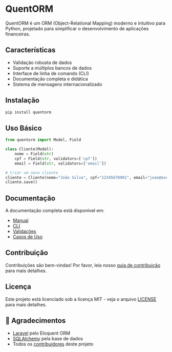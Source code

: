 # QuentORM

QuentORM é um ORM (Object-Relational Mapping) moderno e intuitivo para Python, projetado para simplificar o desenvolvimento de aplicações financeiras.

## Características

- Validação robusta de dados
- Suporte a múltiplos bancos de dados
- Interface de linha de comando (CLI)
- Documentação completa e didática
- Sistema de mensagens internacionalizado

## Instalação

```bash
pip install quentorm
```

## Uso Básico

```python
from quentorm import Model, Field

class Cliente(Model):
    nome = Field(str)
    cpf = Field(str, validators=['cpf'])
    email = Field(str, validators=['email'])

# Criar um novo cliente
cliente = Cliente(nome="João Silva", cpf="12345678901", email="joao@exemplo.com")
cliente.save()
```

## Documentação

A documentação completa está disponível em:

- [Manual](docs/MANUAL.md)
- [CLI](docs/QUENTORM-CLI.md)
- [Validações](docs/VALIDACOES.md)
- [Casos de Uso](docs/CASO_DE_USO.md)

## Contribuição

Contribuições são bem-vindas! Por favor, leia nosso [guia de contribuição](CONTRIBUTING.md) para mais detalhes.

## Licença

Este projeto está licenciado sob a licença MIT - veja o arquivo [LICENSE](LICENSE) para mais detalhes.

## 🙏 Agradecimentos

- [Laravel](https://laravel.com/) pelo Eloquent ORM
- [SQLAlchemy](https://www.sqlalchemy.org/) pela base de dados
- Todos os [contribuidores](CONTRIBUTORS.md) deste projeto 